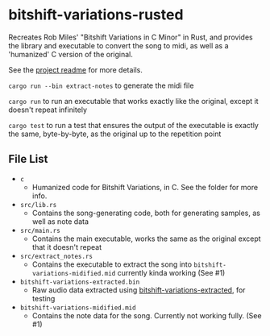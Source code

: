 # bitshift-variations-rusted
Recreates Rob Miles' "Bitshift Variations in C Minor" in Rust, and provides the library and executable to convert the song to midi, as well as a 'humanized' C version of the original.

See the [project readme](https://github.com/Bitshift-Variations-Humanized/.github) for more details.

`cargo run --bin extract-notes` to generate the midi file

`cargo run` to run an executable that works exactly like the original, except it doesn't repeat infinitely

`cargo test` to run a test that ensures the output of the executable is exactly the same, byte-by-byte, as the original up to the repetition point

## File List
- `c`
  - Humanized code for Bitshift Variations, in C. See the folder for more info.
- `src/lib.rs`
  - Contains the song-generating code, both for generating samples, as well as note data
- `src/main.rs`
  - Contains the main executable, works the same as the original except that it doesn't repeat
- `src/extract_notes.rs`
  - Contains the executable to extract the song into `bitshift-variations-midified.mid` currently kinda working (See #1)
- `bitshift-variations-extracted.bin`
  - Raw audio data extracted using [bitshift-variations-extracted](https://github.com/Bitshift-Variations-Humanized/bitshift-variations-extracted), for testing
- `bitshift-variations-midified.mid`
  - Contains the note data for the song. Currently not working fully. (See #1)
